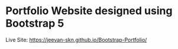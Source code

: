 # Portfolio Website designed using Bootstrap 5

Live Site: https://jeevan-skn.github.io/Bootstrap-Portfolio/

